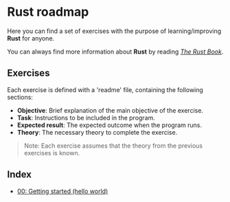 # Rust roadmap

Here you can find a set of exercises with the purpose of learning/improving **Rust** for anyone.

You can always find more information about **Rust** by reading [_The Rust Book_](https://doc.rust-lang.org/book/title-page.html).

## Exercises

Each exercise is defined with a 'readme' file, containing the following sections:

- **Objective**: Brief explanation of the main objective of the exercise.
- **Task**: Instructions to be included in the program.
- **Expected result**: The expected outcome when the program runs.
- **Theory**: The necessary theory to complete the exercise.

> Note: Each exercise assumes that the theory from the previous exercises is known.

## Index

- [00: Getting started (hello world)](00.%20Getting%20started/)
